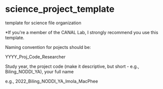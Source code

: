 # science_project_template
template for science file organization

*If you're a member of the CANAL Lab, I strongly recommend you use this template.

Naming convention for pojects should be:


YYYY_Proj_Code_Researcher

Study year, the project code (make it descriptive, but short - e.g., Biling_NODDI_YA), your full name

e.g., 2022_Biling_NODDI_YA_Imola_MacPhee